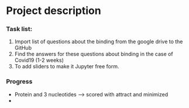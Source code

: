 # Project description

[//]: # (Press: Ctrl-Shift-V to compile)
### Task list:
1. Import list of questions about the binding from the google drive to the GitHub
2. Find the answers for these questions about binding in the case of Covid19 (1-2 weeks)
3. To add sliders to make it Jupyter free form.


### Progress
- Protein and 3 nucleotides --> scored with attract and minimized
-